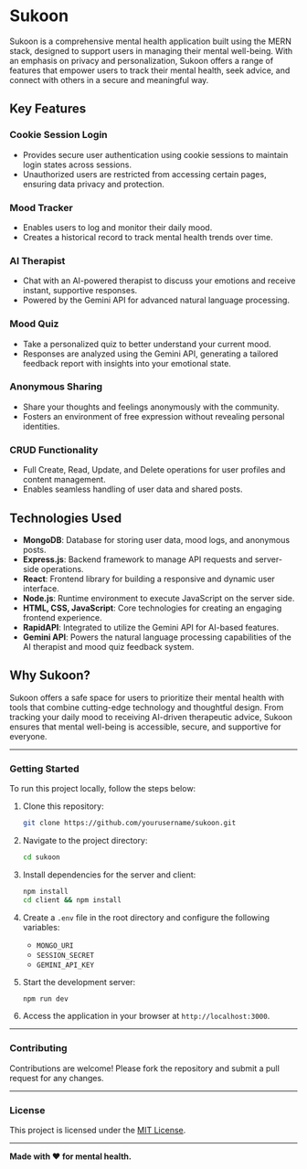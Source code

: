 
# Sukoon  

Sukoon is a comprehensive mental health application built using the MERN stack, designed to support users in managing their mental well-being. With an emphasis on privacy and personalization, Sukoon offers a range of features that empower users to track their mental health, seek advice, and connect with others in a secure and meaningful way.

## Key Features  

### Cookie Session Login  
- Provides secure user authentication using cookie sessions to maintain login states across sessions.  
- Unauthorized users are restricted from accessing certain pages, ensuring data privacy and protection.

### Mood Tracker  
- Enables users to log and monitor their daily mood.  
- Creates a historical record to track mental health trends over time.  

### AI Therapist  
- Chat with an AI-powered therapist to discuss your emotions and receive instant, supportive responses.  
- Powered by the Gemini API for advanced natural language processing.  

### Mood Quiz  
- Take a personalized quiz to better understand your current mood.  
- Responses are analyzed using the Gemini API, generating a tailored feedback report with insights into your emotional state.  

### Anonymous Sharing  
- Share your thoughts and feelings anonymously with the community.  
- Fosters an environment of free expression without revealing personal identities.

### CRUD Functionality  
- Full Create, Read, Update, and Delete operations for user profiles and content management.  
- Enables seamless handling of user data and shared posts.

## Technologies Used  

- **MongoDB**: Database for storing user data, mood logs, and anonymous posts.  
- **Express.js**: Backend framework to manage API requests and server-side operations.  
- **React**: Frontend library for building a responsive and dynamic user interface.  
- **Node.js**: Runtime environment to execute JavaScript on the server side.  
- **HTML, CSS, JavaScript**: Core technologies for creating an engaging frontend experience.  
- **RapidAPI**: Integrated to utilize the Gemini API for AI-based features.  
- **Gemini API**: Powers the natural language processing capabilities of the AI therapist and mood quiz feedback system.

## Why Sukoon?  

Sukoon offers a safe space for users to prioritize their mental health with tools that combine cutting-edge technology and thoughtful design. From tracking your daily mood to receiving AI-driven therapeutic advice, Sukoon ensures that mental well-being is accessible, secure, and supportive for everyone.

---
### Getting Started  
To run this project locally, follow the steps below:

1. Clone this repository:  
   ```bash
   git clone https://github.com/yourusername/sukoon.git
   ```

2. Navigate to the project directory:  
   ```bash
   cd sukoon
   ```

3. Install dependencies for the server and client:  
   ```bash
   npm install
   cd client && npm install
   ```

4. Create a `.env` file in the root directory and configure the following variables:  
   - `MONGO_URI`  
   - `SESSION_SECRET`  
   - `GEMINI_API_KEY`  

5. Start the development server:  
   ```bash
   npm run dev
   ```

6. Access the application in your browser at `http://localhost:3000`.

---

### Contributing  
Contributions are welcome! Please fork the repository and submit a pull request for any changes.  

---

### License  
This project is licensed under the [MIT License](LICENSE).  

---
**Made with ❤️ for mental health.**
